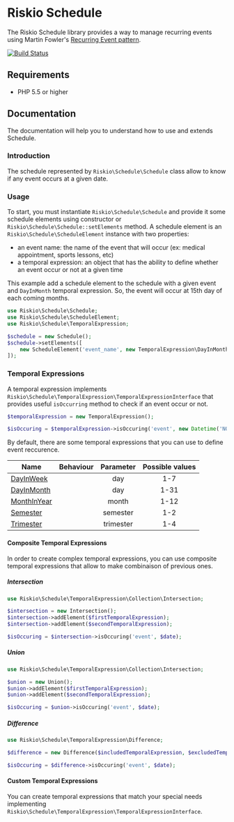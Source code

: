 Riskio Schedule
===============

The Riskio Schedule library provides a way to manage recurring events using Martin Fowler's [Recurring Event pattern](http://martinfowler.com/apsupp/recurring.pdf).

[![Build Status](https://img.shields.io/travis/RiskioFr/Schedule.svg?style=flat)](http://travis-ci.org/RiskioFr/Schedule)

Requirements
------------

* PHP 5.5 or higher

Documentation
-------------

The documentation will help you to understand how to use and extends Schedule.

### Introduction

The schedule represented by ```Riskio\Schedule\Schedule``` class allow to know if any event occurs at a given date.

### Usage

To start, you must instantiate ```Riskio\Schedule\Schedule``` and provide it some schedule elements
using constructor or `Riskio\Schedule\Schedule::setElements` method. A schedule element is an `Riskio\Schedule\ScheduleElement` instance with two properties:

- an event name: the name of the event that will occur (ex: medical appointment, sports lessons, etc)
- a temporal expression: an object that has the ability to define whether an event occur or not at a given time

This example add a schedule element to the schedule with a given event and `DayInMonth` temporal expression. So, the event will occur
at 15th day of each coming months.

```php
use Riskio\Schedule\Schedule;
use Riskio\Schedule\ScheduleElement;
use Riskio\Schedule\TemporalExpression;

$schedule = new Schedule();
$schedule->setElements([
    new ScheduleElement('event_name', new TemporalExpression\DayInMonth(15)),
]);
```

### Temporal Expressions

A temporal expression implements `Riskio\Schedule\TemporalExpression\TemporalExpressionInterface` that provides useful `isOccurring` method to
check if an event occur or not.

```php
$temporalExpression = new TemporalExpression();

$isOccuring = $temporalExpression->isOccuring('event', new Datetime('NOW');
```

By default, there are some temporal expressions that you can use to define event reccurence.

|Name|Behaviour|Parameter|Possible values|
|----|---------|:-------:|:-------------:|
|[DayInWeek](src/TemporalExpression/DayInWeek.php)||day|1-7|
|[DayInMonth](src/TemporalExpression/DayInMonth.php)||day|1-31|
|[MonthInYear](src/TemporalExpression/MonthInYear.php)||month|1-12|
|[Semester](src/TemporalExpression/Semester.php)||semester|1-2|
|[Trimester](src/TemporalExpression/Trimester.php)||trimester|1-4|

#### Composite Temporal Expressions

In order to create complex temporal expressions, you can use composite temporal expressions
that allow to make combinaison of previous ones.

##### Intersection

```php
use Riskio\Schedule\TemporalExpression\Collection\Intersection;

$intersection = new Intersection();
$intersection->addElement($firstTemporalExpression);
$intersection->addElement($secondTemporalExpression);

$isOccuring = $intersection->isOccuring('event', $date);
```

##### Union

```php
use Riskio\Schedule\TemporalExpression\Collection\Intersection;

$union = new Union();
$union->addElement($firstTemporalExpression);
$union->addElement($secondTemporalExpression);

$isOccuring = $union->isOccuring('event', $date);
```

##### Difference

```php
use Riskio\Schedule\TemporalExpression\Difference;

$difference = new Difference($includedTemporalExpression, $excludedTemporalExpression);

$isOccuring = $difference->isOccuring('event', $date);
```

#### Custom Temporal Expressions

You can create temporal expressions that match your special needs implementing `Riskio\Schedule\TemporalExpression\TemporalExpressionInterface`.
